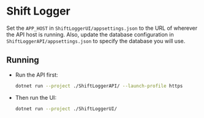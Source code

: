 # Shift Logger

Set the `APP_HOST` in `ShiftLoggerUI/appsettings.json` to the URL of wherever the API host is running. Also, update the database configuration in `ShiftLoggerAPI/appsettings.json` to specify the database you will use.

## Running

- Run the API first:

    ```bash
    dotnet run --project ./ShiftLoggerAPI/ --launch-profile https
    ```

- Then run the UI:

    ```bash
    dotnet run --project ./ShiftLoggerUI/
    ```
